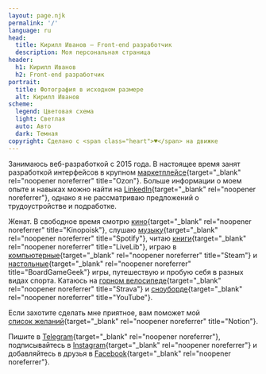 ```yaml
---
layout: page.njk
permalink: '/'
language: ru
head:
  title: Кирилл Иванов – Front-end разработчик
  description: Моя персональная страница
header:
  h1: Кирилл Иванов
  h2: Front-end разработчик
portrait:
  title: Фотография в исходном размере
  alt: Кирилл Иванов
scheme:
  legend: Цветовая схема
  light: Светлая
  auto: Авто
  dark: Темная
copyright: Сделано с <span class="heart">♥</span> на движке
---
```


Занимаюсь веб-разработкой с 2015 года. В настоящее время занят разработкой интерфейсов в крупном [маркетплейсе](https://www.ozon.ru){target="\_blank" rel="noopener noreferrer" title="Ozon"}.
Больше информации о моем опыте и навыках можно найти на [LinkedIn](https://www.linkedin.com/in/kirillunlimited){target="\_blank" rel="noopener noreferrer"}, однако я не рассматриваю предложений о трудоустройстве и подработке.

Женат. В свободное время смотрю [кино](https://www.kinopoisk.ru/user/14006777){target="\_blank" rel="noopener noreferrer" title="Kinopoisk"}, слушаю [музыку](https://open.spotify.com/user/31woa7anrwoyjfdww63esvvdxk6u){target="\_blank" rel="noopener noreferrer" title="Spotify"}, читаю [книги](https://www.livelib.ru/reader/kirillunlimited){target="\_blank" rel="noopener noreferrer" title="LiveLib"}, играю в [компьютерные](https://steamcommunity.com/id/kirillunlimited/){target="\_blank" rel="noopener noreferrer" title="Steam"} и [настольные](https://www.boardgamegeek.com/user/kirillunlimited){target="\_blank" rel="noopener noreferrer" title="BoardGameGeek"} игры, путешествую и пробую себя в разных видах спорта. Катаюсь на [горном&nbsp;велосипеде](https://www.strava.com/athletes/38933609){target="\_blank" rel="noopener noreferrer" title="Strava"} и [сноуборде](https://www.youtube.com/watch?v=iE2OXBkd1W0){target="\_blank" rel="noopener noreferrer" title="YouTube"}.

Если захотите сделать мне приятное, вам поможет мой [список&nbsp;желаний](https://www.notion.so/f30e496a3fc040da8d88b7971cc3a57a){target="\_blank" rel="noopener noreferrer" title="Notion"}.

Пишите в [Telegram](https://t.me/kirillunlimited){target="\_blank" rel="noopener noreferrer"}, подписывайтесь в [Instagram](https://www.instagram.com/kirillunlimited/){target="\_blank" rel="noopener noreferrer"} и добавляйтесь в друзья в [Facebook](https://www.facebook.com/kirillunlimited){target="\_blank" rel="noopener noreferrer"}.
